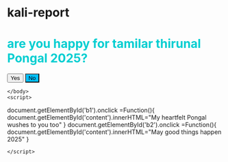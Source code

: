 # kali-report
<!DOCTYPE html>
<html>
    <head>
        <title>happy pongal special 2025</title>
        <style>
            #content{
                color: darkturquoise;
            }
            #b1{
                background-color: rgb(8, 233, rgb(119, 240, 82));
            }
            #b2{
                background-color: deepskyblue;
            }
        </style>
    </head>
    <body>
<h1 id="content">are you happy for tamilar thirunal Pongal 2025?</h1>
<button id="b1">Yes</button>
<button id="b2">No</button>

    </body>
    <script>
document.getElementById('b1').onclick =Function(){
    document.getElementById('content').innerHTML="My heartfelt Pongal wushes to you too"
}
document.getElementById('b2').onclick =Function(){
  document.getElementById('content').innerHTML="May good things happen 2025"
}


    </script>
</html>
